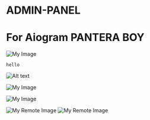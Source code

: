 # ADMIN-PANEL
# For Aiogram PANTERA BOY
![My Image](my-image.jpg)
~~~ user
hello
~~~
![Alt text](/posts/path/to/img.jpg "Optional title")

![My Image](images/my-image.jpg)


![My Image](../images/my-image.jpg)


![My Remote Image](https://www.dropbox.com/s/.../my-remote-image.jpg?dl=0)
![My Remote Image](https://www.dropbox.com/s/.../my-remote-image.jpg?dl=0)
